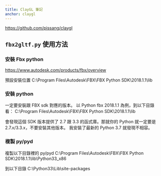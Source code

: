 ```yaml
---
title: ClayGL 筆記
anchor: claygl
---
```


<https://github.com/pissang/claygl>

## `fbx2gltf.py` 使用方法

### 安裝 Fbx python 

https://www.autodesk.com/products/fbx/overview

預設安裝位置
C:\Program Files\Autodesk\FBX\FBX Python SDK\2018.1.1\lib

### 安裝 python

一定要安裝跟 FBX sdk 對應的版本。
以 Python fbx 2018.1.1 為例，到以下目錄看：
C:\Program Files\Autodesk\FBX\FBX Python SDK\2018.1.1\lib

會發現這個 SDK 版本提供了 2.7 跟 3.3 的函式庫。那就你的 Python 就一定要是 2.7.x/3.3.x，不要安裝其他版本。
我安裝了最新的 Python 3.7 就發現不相容。

### 複製 py/pyd

複製以下目錄裡的 py/pyd 
C:\Program Files\Autodesk\FBX\FBX Python SDK\2018.1.1\lib\Python33_x86

到以下目錄
C:\Python33\Lib\site-packages


